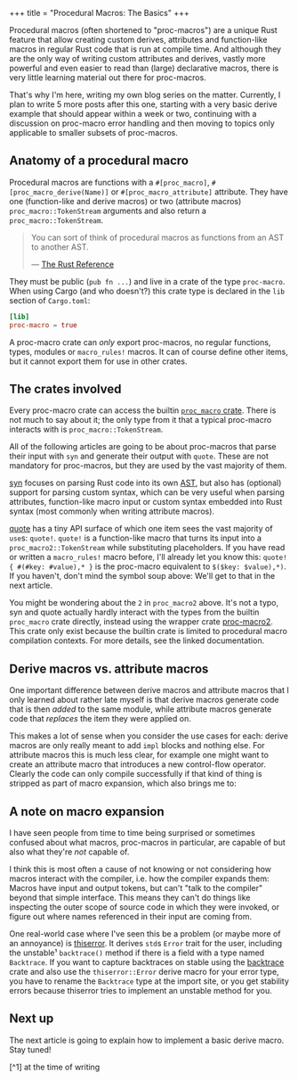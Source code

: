 +++
title = "Procedural Macros: The Basics"
+++

Procedural macros (often shortened to "proc-macros") are a unique Rust feature
that allow creating custom derives, attributes and function-like macros in
regular Rust code that is run at compile time. And although they are the only
way of writing custom attributes and derives, vastly more powerful and even
easier to read than (large) declarative macros, there is very little learning
material out there for proc-macros.

That's why I'm here, writing my own blog series on the matter. Currently, I plan
to write 5 more posts after this one, starting with a very basic derive example
that should appear within a week or two, continuing with a discussion on
proc-macro error handling and then moving to topics only applicable to smaller
subsets of proc-macros.

## Anatomy of a procedural macro

Procedural macros are functions with a `#[proc_macro]`,
`#[proc_macro_derive(Name)]` or `#[proc_macro_attribute]` attribute. They have
one (function-like and derive macros) or two (attribute macros)
`proc_macro::TokenStream` arguments and also return a `proc_macro::TokenStream`.

> You can sort of think of procedural macros as functions from an AST to another
> AST.
>
> — [The Rust Reference][ref]

They must be public (`pub fn ...`) and live in a crate of the type `proc-macro`.
When using Cargo (and who doesn't?) this crate type is declared
in the `lib` section of `Cargo.toml`:

```toml
[lib]
proc-macro = true
```

A proc-macro crate can *only* export proc-macros, no regular functions, types,
modules or `macro_rules!` macros. It can of course define other items, but it
cannot export them for use in other crates.

[ref]: https://doc.rust-lang.org/reference/procedural-macros.html

## The crates involved

Every proc-macro crate can access the builtin [`proc_macro` crate][proc_macro].
There is not much to say about it; the only type from it that a typical
proc-macro interacts with is `proc_macro::TokenStream`.

All of the following articles are going to be about proc-macros that parse their
input with `syn` and generate their output with `quote`. These are not mandatory
for proc-macros, but they are used by the vast majority of them.

[syn] focuses on parsing Rust code into its own [AST], but also has (optional)
support for parsing custom syntax, which can be very useful when parsing
attributes, function-like macro input or custom syntax embedded into Rust syntax
(most commonly when writing attribute macros).

[quote] has a tiny API surface of which one item sees the vast majority of
`use`s: `quote!`. `quote!` is a function-like macro that turns its input into a
`proc_macro2::TokenStream` while substituting placeholders. If you have read or
written a `macro_rules!` macro before, I'll already let you know this:
`quote! { #(#key: #value),* }` is the proc-macro equivalent to
`$($key: $value),*)`. If you haven't, don't mind the symbol soup above: We'll
get to that in the next article.

<div class="info">

You might be wondering about the `2` in `proc_macro2` above. It's not a typo,
syn and quote actually hardly interact with the types from the builtin
`proc_macro` crate directly, instead using the wrapper crate [proc-macro2]. This
crate only exist because the builtin crate is limited to procedural macro
compilation contexts. For more details, see the linked documentation.

</div>

[proc_macro]: https://doc.rust-lang.org/proc_macro/
[syn]: https://docs.rs/syn/1.0
[quote]: https://docs.rs/quote/1.0
[proc-macro2]: https://docs.rs/proc-macro2/1.0
[AST]: https://en.wikipedia.org/wiki/Abstract_syntax_tree

## Derive macros vs. attribute macros

One important difference between derive macros and attribute macros that I only
learned about rather late myself is that derive macros generate code that is
then *added* to the same module, while attribute macros generate code that
*replaces* the item they were applied on.

This makes a lot of sense when you consider the use cases for each: derive
macros are only really meant to add `impl` blocks and nothing else. For
attribute macros this is much less clear, for example one might want to create
an attribute macro that introduces a new control-flow operator. Clearly the
code can only compile successfully if that kind of thing is stripped as part of
macro expansion, which also brings me to:

## A note on macro expansion

I have seen people from time to time being surprised or sometimes confused about
what macros, proc-macros in particular, are capable of but also what they're
*not* capable of.

I think this is most often a cause of not knowing or not considering how macros
interact with the compiler, i.e. how the compiler expands them: Macros have
input and output tokens, but can't "talk to the compiler" beyond that simple
interface. This means they can't do things like inspecting the outer scope of
source code in which they were invoked, or figure out where names referenced in
their input are coming from.

One real-world case where I've seen this be a problem (or maybe more of an
annoyance) is [thiserror]. It derives `std`s `Error` trait for the user,
including the unstable¹ `backtrace()` method if there is a field with a type
named `Backtrace`. If you want to capture backtraces on stable using the
[backtrace] crate and also use the `thiserror::Error` derive macro for your
error type, you have to rename the `Backtrace` type at the import site, or you
get stability errors because thiserror tries to implement an unstable method for
you.

[thiserror]: https://docs.rs/thiserror/1.0
[backtrace]: https://docs.rs/backtrace/0.3

## Next up

The next article is going to explain how to implement a basic derive macro.
Stay tuned!

[^1] at the time of writing
